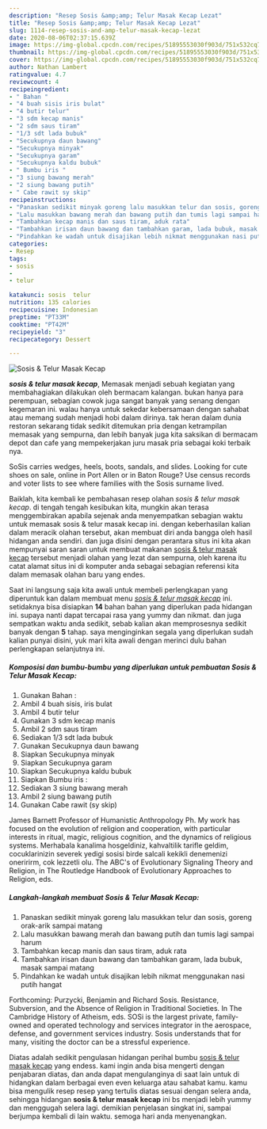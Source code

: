 ```yaml
---
description: "Resep Sosis &amp;amp; Telur Masak Kecap Lezat"
title: "Resep Sosis &amp;amp; Telur Masak Kecap Lezat"
slug: 1114-resep-sosis-and-amp-telur-masak-kecap-lezat
date: 2020-08-06T02:37:15.639Z
image: https://img-global.cpcdn.com/recipes/51895553030f903d/751x532cq70/sosis-telur-masak-kecap-foto-resep-utama.jpg
thumbnail: https://img-global.cpcdn.com/recipes/51895553030f903d/751x532cq70/sosis-telur-masak-kecap-foto-resep-utama.jpg
cover: https://img-global.cpcdn.com/recipes/51895553030f903d/751x532cq70/sosis-telur-masak-kecap-foto-resep-utama.jpg
author: Nathan Lambert
ratingvalue: 4.7
reviewcount: 4
recipeingredient:
- " Bahan "
- "4 buah sisis iris bulat"
- "4 butir telur"
- "3 sdm kecap manis"
- "2 sdm saus tiram"
- "1/3 sdt lada bubuk"
- "Secukupnya daun bawang"
- "Secukupnya minyak"
- "Secukupnya garam"
- "Secukupnya kaldu bubuk"
- " Bumbu iris "
- "3 siung bawang merah"
- "2 siung bawang putih"
- " Cabe rawit sy skip"
recipeinstructions:
- "Panaskan sedikit minyak goreng lalu masukkan telur dan sosis, goreng orak-arik sampai matang"
- "Lalu masukkan bawang merah dan bawang putih dan tumis lagi sampai harum"
- "Tambahkan kecap manis dan saus tiram, aduk rata"
- "Tambahkan irisan daun bawang dan tambahkan garam, lada bubuk, masak sampai matang"
- "Pindahkan ke wadah untuk disajikan lebih nikmat menggunakan nasi putih hangat"
categories:
- Resep
tags:
- sosis
- 
- telur

katakunci: sosis  telur 
nutrition: 135 calories
recipecuisine: Indonesian
preptime: "PT33M"
cooktime: "PT42M"
recipeyield: "3"
recipecategory: Dessert

---
```



![Sosis &amp; Telur Masak Kecap](https://img-global.cpcdn.com/recipes/51895553030f903d/751x532cq70/sosis-telur-masak-kecap-foto-resep-utama.jpg)

<b><i>sosis &amp; telur masak kecap</i></b>, Memasak menjadi sebuah kegiatan yang membahagiakan dilakukan oleh bermacam kalangan. bukan hanya para perempuan, sebagian cowok juga sangat banyak yang senang dengan kegemaran ini. walau hanya untuk sekedar kebersamaan dengan sahabat atau memang sudah menjadi hobi dalam dirinya. tak heran dalam dunia restoran sekarang tidak sedikit ditemukan pria dengan ketrampilan memasak yang sempurna, dan lebih banyak juga kita saksikan di bermacam depot dan cafe yang mempekerjakan juru masak pria sebagai koki terbaik nya.

SoSis carries wedges, heels, boots, sandals, and slides. Looking for cute shoes on sale, online in Port Allen or in Baton Rouge? Use census records and voter lists to see where families with the Sosis surname lived.

Baiklah, kita kembali ke pembahasan resep olahan <i>sosis &amp; telur masak kecap</i>. di tengah tengah kesibukan kita, mungkin akan terasa menggembirakan apabila sejenak anda menyempatkan sebagian waktu untuk memasak sosis &amp; telur masak kecap ini. dengan keberhasilan kalian dalam meracik olahan tersebut, akan membuat diri anda bangga oleh hasil hidangan anda sendiri. dan juga disini dengan perantara situs ini kita akan mempunyai saran saran untuk membuat makanan <u>sosis &amp; telur masak kecap</u> tersebut menjadi olahan yang lezat dan sempurna, oleh karena itu catat alamat situs ini di komputer anda sebagai sebagian referensi kita dalam memasak olahan baru yang endes.


Saat ini langsung saja kita awali untuk membeli perlengkapan yang diperuntuk kan dalam membuat menu <u><i>sosis &amp; telur masak kecap</i></u> ini. setidaknya bisa disiapkan <b>14</b> bahan bahan yang diperlukan pada hidangan ini. supaya nanti dapat tercapai rasa yang yummy dan nikmat. dan juga sempatkan waktu anda sedikit, sebab kalian akan memprosesnya sedikit banyak dengan <b>5</b> tahap. saya menginginkan segala yang diperlukan sudah kalian punyai disini, yuk mari kita awali dengan merinci dulu bahan perlengkapan selanjutnya ini.

<!--inarticleads1-->

##### Komposisi dan bumbu-bumbu yang diperlukan untuk pembuatan Sosis &amp; Telur Masak Kecap:

1. Gunakan  Bahan :
1. Ambil 4 buah sisis, iris bulat
1. Ambil 4 butir telur
1. Gunakan 3 sdm kecap manis
1. Ambil 2 sdm saus tiram
1. Sediakan 1/3 sdt lada bubuk
1. Gunakan Secukupnya daun bawang
1. Siapkan Secukupnya minyak
1. Siapkan Secukupnya garam
1. Siapkan Secukupnya kaldu bubuk
1. Siapkan  Bumbu iris :
1. Sediakan 3 siung bawang merah
1. Ambil 2 siung bawang putih
1. Gunakan  Cabe rawit (sy skip)


James Barnett Professor of Humanistic Anthropology Ph. My work has focused on the evolution of religion and cooperation, with particular interests in ritual, magic, religious cognition, and the dynamics of religious systems. Merhabala kanalima hosgeldiniz, kahvaltilik tarifle geldim, cocuklarinizin severek yedigi sosisi birde salcali kekikli denemenizi oneririrm, cok lezzetli olu. The ABC&#39;s of Evolutionary Signaling Theory and Religion, in The Routledge Handbook of Evolutionary Approaches to Religion, eds. 

<!--inarticleads2-->

##### Langkah-langkah membuat Sosis &amp; Telur Masak Kecap:

1. Panaskan sedikit minyak goreng lalu masukkan telur dan sosis, goreng orak-arik sampai matang
1. Lalu masukkan bawang merah dan bawang putih dan tumis lagi sampai harum
1. Tambahkan kecap manis dan saus tiram, aduk rata
1. Tambahkan irisan daun bawang dan tambahkan garam, lada bubuk, masak sampai matang
1. Pindahkan ke wadah untuk disajikan lebih nikmat menggunakan nasi putih hangat


Forthcoming: Purzycki, Benjamin and Richard Sosis. Resistance, Subversion, and the Absence of Religion in Traditional Societies. In The Cambridge History of Atheism, eds. SOSi is the largest private, family-owned and operated technology and services integrator in the aerospace, defense, and government services industry. Sosis understands that for many, visiting the doctor can be a stressful experience. 

Diatas adalah sedikit pengulasan hidangan perihal bumbu <u>sosis &amp; telur masak kecap</u> yang endess. kami ingin anda bisa mengerti dengan penjabaran diatas, dan anda dapat mengulanginya di saat lain untuk di hidangkan dalam berbagai even even keluarga atau sahabat kamu. kamu bisa mengulik resep resep yang tertulis diatas sesuai dengan selera anda, sehingga hidangan <b>sosis &amp; telur masak kecap</b> ini bs menjadi lebih yummy dan menggugah selera lagi. demikian penjelasan singkat ini, sampai berjumpa kembali di lain waktu. semoga hari anda menyenangkan.
